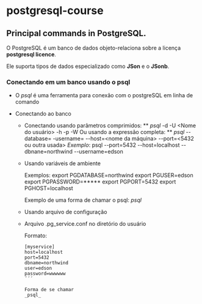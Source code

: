 # postgresql-course

## Principal commands in PostgreSQL.

O PostgreSQL é um banco de dados objeto-relaciona sobre a licença **postgresql licence**.

Ele suporta tipos de dados especializado como **JSon** e o **JSonb**.


### Conectando em um banco usando o psql

* O _psql_ é uma ferramenta para conexão com o postgreSQL em linha de comando
 
* Conectando ao banco
  * Conectando usando parâmetros comprimidos:
    ** _psql_ -d <nome do banco> -U <Nome do usuário> -h <hostname> -p <port> -W
        Ou usando a expressão completa:
    ** _psql_ --database=<nome do banco> -username=<usuario> --host=<nome da máquina> --port=<5432 ou outra usada>
      _Exemplo_: psql --port=5432 --host=localhost --dbnane=northwind --username=edson
       
  * Usando variáveis de ambiente
    
      Exemplos:
        export PGDATABASE=northwind
        export PGUSER=edson
        export PGPASSWORD=*****
        export PGPORT=5432
        export PGHOST=localhost
        
      Exemplo de uma forma de chamar o psql:
        _psql_
        
  * Usando arquivo de configuração
     
   * Arquivo .pg_service.conf no diretório do usuário
      
        Formato:
        ```
        [myservice]
        host=localhost
        port=5432
        dbname=northwind
        user=edson
        password=wwwwww
        ´´´
        
        Forma de se chamar
        _psql_


